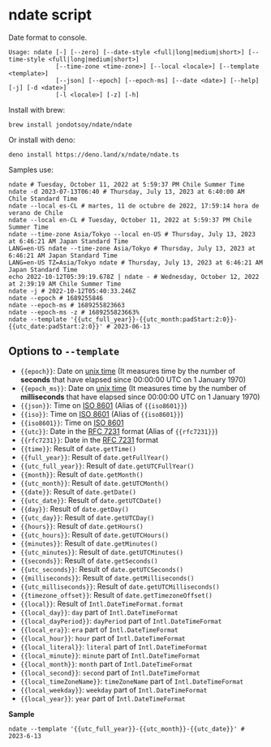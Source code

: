 # ndate script

Date format to console.

```shell
Usage: ndate [-] [--zero] [--date-style <full|long|medium|short>] [--time-style <full|long|medium|short>]
             [--time-zone <time-zone>] [--local <locale>] [--template <template>]
             [--json] [--epoch] [--epoch-ms] [--date <date>] [--help] [-j] [-d <date>]
             [-l <locale>] [-z] [-h]
```

Install with brew:

```shell
brew install jondotsoy/ndate/ndate
```

Or install with deno:

```shell
deno install https://deno.land/x/ndate/ndate.ts
```

Samples use:

```shell
ndate # Tuesday, October 11, 2022 at 5:59:37 PM Chile Summer Time
ndate -d 2023-07-13T06:40 # Thursday, July 13, 2023 at 6:40:00 AM Chile Standard Time
ndate --local es-CL # martes, 11 de octubre de 2022, 17:59:14 hora de verano de Chile
ndate --local en-CL # Tuesday, October 11, 2022 at 5:59:37 PM Chile Summer Time
ndate --time-zone Asia/Tokyo --local en-US # Thursday, July 13, 2023 at 6:46:21 AM Japan Standard Time
LANG=en-US ndate --time-zone Asia/Tokyo # Thursday, July 13, 2023 at 6:46:21 AM Japan Standard Time
LANG=en-US TZ=Asia/Tokyo ndate # Thursday, July 13, 2023 at 6:46:21 AM Japan Standard Time
echo 2022-10-12T05:39:19.678Z | ndate - # Wednesday, October 12, 2022 at 2:39:19 AM Chile Summer Time
ndate -j # 2022-10-12T05:40:33.246Z
ndate --epoch # 1689255846
ndate --epoch-ms # 1689255823663
ndate --epoch-ms -z # 1689255823663%
ndate --template '{{utc_full_year}}-{{utc_month:padStart:2:0}}-{{utc_date:padStart:2:0}}' # 2023-06-13
```

## Options to `--template`

- `{{epoch}}`: Date on [unix time](https://en.wikipedia.org/wiki/Unix_time) (It measures time by the number of **seconds** that have elapsed since 00:00:00 UTC on 1 January 1970)
- `{{epoch_ms}}`: Date on [unix time](https://en.wikipedia.org/wiki/Unix_time) (It measures time by the number of **milliseconds** that have elapsed since 00:00:00 UTC on 1 January 1970)
- `{{json}}`: Time on [ISO 8601](https://en.wikipedia.org/wiki/ISO_8601) (Alias of `{{iso8601}}`)
- `{{iso}}`: Time on [ISO 8601](https://en.wikipedia.org/wiki/ISO_8601) (Alias of `{{iso8601}}`)
- `{{iso8601}}`: Time on [ISO 8601](https://en.wikipedia.org/wiki/ISO_8601)
- `{{utc}}`: Date in the [RFC 7231](https://datatracker.ietf.org/doc/html/rfc7231#section-7.1.1.1) format (Alias of `{{rfc7231}}`)
- `{{rfc7231}}`: Date in the [RFC 7231](https://datatracker.ietf.org/doc/html/rfc7231#section-7.1.1.1) format
- `{{time}}`: Result of `date.getTime()`
- `{{full_year}}`: Result of `date.getFullYear()`
- `{{utc_full_year}}`: Result of `date.getUTCFullYear()`
- `{{month}}`: Result of `date.getMonth()`
- `{{utc_month}}`: Result of `date.getUTCMonth()`
- `{{date}}`: Result of `date.getDate()`
- `{{utc_date}}`: Result of `date.getUTCDate()`
- `{{day}}`: Result of `date.getDay()`
- `{{utc_day}}`: Result of `date.getUTCDay()`
- `{{hours}}`: Result of `date.getHours()`
- `{{utc_hours}}`: Result of `date.getUTCHours()`
- `{{minutes}}`: Result of `date.getMinutes()`
- `{{utc_minutes}}`: Result of `date.getUTCMinutes()`
- `{{seconds}}`: Result of `date.getSeconds()`
- `{{utc_seconds}}`: Result of `date.getUTCSeconds()`
- `{{milliseconds}}`: Result of `date.getMilliseconds()`
- `{{utc_milliseconds}}`: Result of `date.getUTCMilliseconds()`
- `{{timezone_offset}}`: Result of `date.getTimezoneOffset()`
- `{{local}}`: Result of `Intl.DateTimeFormat.format`
- `{{local_day}}`: `day` part of `Intl.DateTimeFormat`
- `{{local_dayPeriod}}`: `dayPeriod` part of `Intl.DateTimeFormat`
- `{{local_era}}`: `era` part of `Intl.DateTimeFormat`
- `{{local_hour}}`: `hour` part of `Intl.DateTimeFormat`
- `{{local_literal}}`: `literal` part of `Intl.DateTimeFormat`
- `{{local_minute}}`: `minute` part of `Intl.DateTimeFormat`
- `{{local_month}}`: `month` part of `Intl.DateTimeFormat`
- `{{local_second}}`: `second` part of `Intl.DateTimeFormat`
- `{{local_timeZoneName}}`: `timeZoneName` part of `Intl.DateTimeFormat`
- `{{local_weekday}}`: `weekday` part of `Intl.DateTimeFormat`
- `{{local_year}}`: `year` part of `Intl.DateTimeFormat`


**Sample**

```shell
ndate --template '{{utc_full_year}}-{{utc_month}}-{{utc_date}}' # 2023-6-13
```
